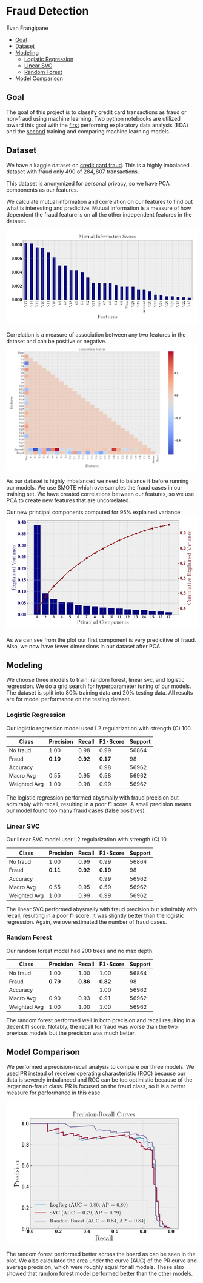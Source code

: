 # Fraud Detection
Evan Frangipane

- [Goal](#goal)
- [Dataset](#dataset)
- [Modeling](#modeling)
  - [Logistic Regression](#logistic-regression)
  - [Linear SVC](#linear-svc)
  - [Random Forest](#random-forest)
- [Model Comparison](#model-comparison)

## Goal

The goal of this project is to classify credit card transactions as
fraud or non-fraud using machine learning. Two python notebooks are
utilized toward this goal with the
[first](https://github.com/evanfrang/fraud_detection/blob/main/fraud_eda.ipynb)
performing exploratory data analysis (EDA) and the
[second](https://github.com/evanfrang/fraud_detection/blob/main/fraud_pipeline.ipynb)
training and comparing machine learning models.

## Dataset

We have a kaggle dataset on [credit card
fraud](https://www.kaggle.com/datasets/mlg-ulb/creditcardfraud). This is
a highly imbalaced dataset with fraud only $490$ of $284,807$
transactions.

This dataset is anonymized for personal privacy, so we have PCA
components as our features.

We calculate mutual information and correlation on our features to find
out what is interesting and predictive. Mutual information is a measure
of how dependent the fraud feature is on all the other independent
features in the dataset.

![Mutual Information](images/mutual_info_before.jpg)

Correlation is a measure of association between any two features in the
dataset and can be positive or negative.
![Correlation](images/corr_before.jpg)

As our dataset is highly imbalanced we need to balance it before running
our models. We use SMOTE which oversamples the fraud cases in our
training set. We have created correlations between our features, so we
use PCA to create new features that are uncorrelated.

Our new principal components computed for 95% explained variance:
![pca](images/exp_var.jpg)

As we can see from the plot our first component is very predicitive of
fraud. Also, we now have fewer dimensions in our dataset after PCA.

## Modeling

We choose three models to train: random forest, linear svc, and logistic
regression. We do a grid search for hyperparameter tuning of our models.
The dataset is split into 80% training data and 20% testing data. All
results are for model performance on the testing dataset.

### Logistic Regression

Our logistic regression model used L2 regularization with strength (C)
100.

| Class        | Precision | Recall   | F1-Score | Support |
|--------------|-----------|----------|----------|---------|
| No fraud     | 1.00      | 0.98     | 0.99     | 56864   |
| Fraud        | **0.10**  | **0.92** | **0.17** | 98      |
| Accuracy     |           |          | 0.98     | 56962   |
| Macro Avg    | 0.55      | 0.95     | 0.58     | 56962   |
| Weighted Avg | 1.00      | 0.98     | 0.99     | 56962   |

The logistic regression performed abysmally with fraud precision but
admirably with recall, resulting in a poor f1 score. A small precision
means our model found too many fraud cases (false positives).

### Linear SVC

Our linear SVC model user L2 regularization with strength (C) 10.

| Class        | Precision | Recall   | F1-Score | Support |
|--------------|-----------|----------|----------|---------|
| No fraud     | 1.00      | 0.99     | 0.99     | 56864   |
| Fraud        | **0.11**  | **0.92** | **0.19** | 98      |
| Accuracy     |           |          | 0.99     | 56962   |
| Macro Avg    | 0.55      | 0.95     | 0.59     | 56962   |
| Weighted Avg | 1.00      | 0.99     | 0.99     | 56962   |

The linear SVC performed abysmally with fraud precision but admirably
with recall, resulting in a poor f1 score. It was slightly better than
the logistic regression. Again, we overestimated the number of fraud
cases.

### Random Forest

Our random forest model had 200 trees and no max depth.

| Class        | Precision | Recall   | F1-Score | Support |
|--------------|-----------|----------|----------|---------|
| No fraud     | 1.00      | 1.00     | 1.00     | 56864   |
| Fraud        | **0.79**  | **0.86** | **0.82** | 98      |
| Accuracy     |           |          | 1.00     | 56962   |
| Macro Avg    | 0.90      | 0.93     | 0.91     | 56962   |
| Weighted Avg | 1.00      | 1.00     | 1.00     | 56962   |

The random forest performed well in both precision and recall resulting
in a decent f1 score. Notably, the recall for fraud was worse than the
two previous models but the precision was much better.

## Model Comparison

We performed a precision-recall analysis to compare our three models. We
used PR instead of receiver operating characteristic (ROC) because our
data is severely imbalanced and ROC can be too optimistic because of the
larger non-fraud class. PR is focused on the fraud class, so it is a
better measure for performance in this case.

![AUC](images/auc.jpg)

The random forest performed better across the board as can be seen in
the plot. We also calculated the area under the curve (AUC) of the PR
curve and average precision, which were roughly equal for all models.
These also showed that random forest model performed better than the
other models.
